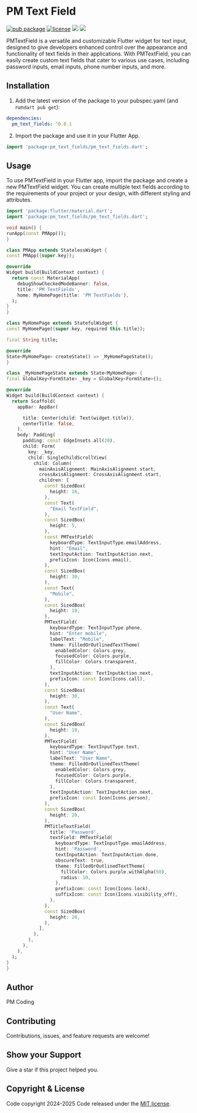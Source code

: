 # PM Text Field

[![pub package](https://img.shields.io/badge/version-v0.0.1-blue)](https://pub.dev/packages/pm_text_fields)
[![license](https://img.shields.io/badge/license-MIT-britegreen)](https://github.com/poorveshinexture312/pm_text_fields/blob/main/LICENSE)
![](https://img.shields.io/badge/Code-Dart-informational?style=flat&logo=dart&color=29B1EE)
![](https://img.shields.io/badge/Code-Flutter-informational?style=flat&logo=flutter&color=0C459C)

PMTextField is a versatile and customizable Flutter widget for text input, designed to give developers enhanced control over the appearance and functionality of text fields in their applications. With PMTextField, you can easily create custom text fields that cater to various use cases, including password inputs, email inputs, phone number inputs, and more.

## Installation 

1. Add the latest version of the package to your pubspec.yaml (and run`dart pub get`):
```yaml
dependencies:
  pm_text_fields: ^0.0.1
```
2. Import the package and use it in your Flutter App.
```dart
import 'package:pm_text_fields/pm_text_fields.dart';
```

## Usage
To use PMTextField in your Flutter app, import the package and create a new PMTextField widget. You can create multiple text fields according to the requirements of your project or your design, with different styling and attributes.

  ```dart
import 'package:flutter/material.dart';
import 'package:pm_text_fields/pm_text_fields.dart';

void main() {
  runApp(const PMApp());
}

class PMApp extends StatelessWidget {
  const PMApp({super.key});

  @override
  Widget build(BuildContext context) {
    return const MaterialApp(
      debugShowCheckedModeBanner: false,
      title: 'PM TextFields',
      home: MyHomePage(title: 'PM TextFields'),
    );
  }
}

class MyHomePage extends StatefulWidget {
  const MyHomePage({super.key, required this.title});

  final String title;

  @override
  State<MyHomePage> createState() => _MyHomePageState();
}

class _MyHomePageState extends State<MyHomePage> {
  final GlobalKey<FormState> _key = GlobalKey<FormState>();

  @override
  Widget build(BuildContext context) {
    return Scaffold(
      appBar: AppBar(

        title: Center(child: Text(widget.title)),
        centerTitle: false,
      ),
      body: Padding(
        padding: const EdgeInsets.all(20),
        child: Form(
          key: _key,
          child: SingleChildScrollView(
            child: Column(
              mainAxisAlignment: MainAxisAlignment.start,
              crossAxisAlignment: CrossAxisAlignment.start,
              children: [
                const SizedBox(
                  height: 16,
                ),
                const Text(
                  "Email TextField",
                ),
                const SizedBox(
                  height: 5,
                ),
                const PMTextField(
                  keyboardType: TextInputType.emailAddress,
                  hint: "Email",
                  textInputAction: TextInputAction.next,
                  prefixIcon: Icon(Icons.email),
                ),
                const SizedBox(
                  height: 30,
                ),
                const Text(
                  "Mobile",
                ),
                const SizedBox(
                  height: 10,
                ),
                PMTextField(
                  keyboardType: TextInputType.phone,
                  hint: "Enter mobile",
                  labelText: "Mobile",
                  theme: FilledOrOutlinedTextTheme(
                    enabledColor: Colors.grey,
                    focusedColor: Colors.purple,
                    fillColor: Colors.transparent,
                  ),
                  textInputAction: TextInputAction.next,
                  prefixIcon: const Icon(Icons.call),
                ),
                const SizedBox(
                  height: 30,
                ),
                const Text(
                  "User Name",
                ),
                const SizedBox(
                  height: 10,
                ),
                PMTextField(
                  keyboardType: TextInputType.text,
                  hint: "User Name",
                  labelText: "User Name",
                  theme: FilledOrOutlinedTextTheme(
                    enabledColor: Colors.grey,
                    focusedColor: Colors.purple,
                    fillColor: Colors.transparent,
                  ),
                  textInputAction: TextInputAction.next,
                  prefixIcon: const Icon(Icons.person),
                ),
                const SizedBox(
                  height: 20,
                ),
                PMTitleTextField(
                  title: 'Password',
                  textField: PMTextField(
                    keyboardType: TextInputType.emailAddress,
                    hint: 'Password',
                    textInputAction: TextInputAction.done,
                    obscureText: true,
                    theme: FilledOrOutlinedTextTheme(
                      fillColor: Colors.purple.withAlpha(50),
                      radius: 10,
                    ),
                    prefixIcon: const Icon(Icons.lock),
                    suffixIcon: const Icon(Icons.visibility_off),
                  ),
                ),
                const SizedBox(
                  height: 20,
                ),
              ],
            ),
          ),
        ),
      ),
    );
  }
}

```

## Author
PM Coding

## Contributing 
Contributions, issues, and feature requests are welcome! 

## Show your Support 
Give a star if this project helped you. 

## Copyright & License
Code copyright 2024-2025
Code released under the [MIT license](https://github.com/poorveshinexture312/pm_text_fields/blob/main/LICENSE).
